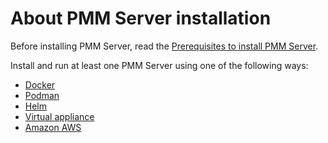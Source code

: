 # About PMM Server installation

Before installing PMM Server, read the [Prerequisites to install PMM Server](prerequisites.md).

Install and run at least one PMM Server using one of the following ways:

- [Docker](../install-pmm-server/deployment-options/docker/index.md)
- [Podman](../install-pmm-server/deployment-options/podman/index.md)
- [Helm](../install-pmm-server/deployment-options/helm/index.md)
- [Virtual appliance](../install-pmm-server/deployment-options/virtual/index.md)
- [Amazon AWS](../install-pmm-server/deployment-options/aws/aws.md)


